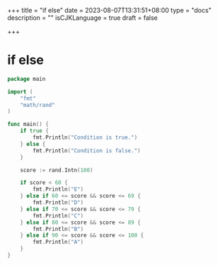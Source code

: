 +++
title = "if else"
date = 2023-08-07T13:31:51+08:00
type = "docs"
description = ""
isCJKLanguage = true
draft = false

+++

# if else

```go
package main

import (
	"fmt"
	"math/rand"
)

func main() {
	if true {
		fmt.Println("Condition is true.")
	} else {
		fmt.Println("Condition is false.")
	}

	score := rand.Intn(100)

	if score < 60 {
		fmt.Println("E")
	} else if 60 <= score && score <= 69 {
		fmt.Println("D")
	} else if 70 <= score && score <= 79 {
		fmt.Println("C")
	} else if 80 <= score && score <= 89 {
		fmt.Println("B")
	} else if 90 <= score && score <= 100 {
		fmt.Println("A")
	}
}

```

